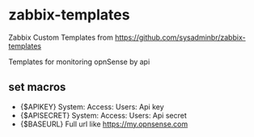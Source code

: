 # zabbix-templates
Zabbix Custom Templates from https://github.com/sysadminbr/zabbix-templates

Templates for monitoring opnSense by api

## set macros
 - {$APIKEY} System: Access: Users: Api key
 - {$APISECRET} System: Access: Users: Api secret
 - {$BASEURL} Full url like https://my.opnsense.com
